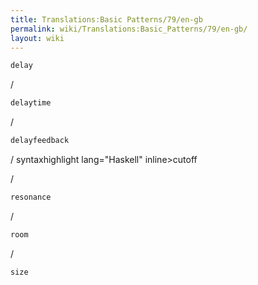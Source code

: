 ```yaml
---
title: Translations:Basic Patterns/79/en-gb
permalink: wiki/Translations:Basic_Patterns/79/en-gb/
layout: wiki
---
```


``` Haskell
delay
```

/

``` Haskell
delaytime
```

/

``` Haskell
delayfeedback
```

/ syntaxhighlight lang="Haskell" inline\>cutoff

</syntaxhighlight>

/

``` Haskell
resonance
```

/

``` Haskell
room
```

/

``` Haskell
size
```
